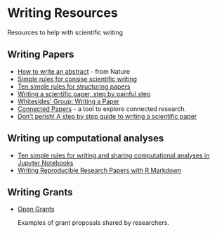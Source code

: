 # Writing Resources

Resources to help with scientific writing
## Writing Papers

* [How to write an abstract](https://cbs.umn.edu/sites/cbs.umn.edu/files/public/downloads/Annotated_Nature_abstract.pdf) - from Nature
* [Simple rules for consise scientific writing](https://aslopubs.onlinelibrary.wiley.com/doi/full/10.1002/lol2.10165)
* [Ten simple rules for structuring papers](https://journals.plos.org/ploscompbiol/article?id=10.1371/journal.pcbi.1005619)
* [Writing a scientific paper, step by painful step](http://trophiccascades.forestry.oregonstate.edu/sites/trophic/files/Lafferty_WritingScientificPaper.pdf)
* [Whitesides' Group: Writing a Paper](https://intra.ece.ucr.edu/~rlake/Whitesides_writing_res_paper.pdf)
* [Connected Papers](https://www.connectedpapers.com/) - a tool to explore connected research.
* [Don’t perish! A step by step guide to writing a scientific paper](https://t.co/zt1lT1cXfM?amp=1)

## Writing up computational analyses

* [Ten simple rules for writing and sharing computational analyses in Jupyter Notebooks](https://journals.plos.org/ploscompbiol/article?id=10.1371/journal.pcbi.1007007)
* [Writing Reproducible Research Papers with R Markdown](https://github.com/resulumit/rmd_workshop)

## Writing Grants

* [Open Grants](https://www.ogrants.org/)

    Examples of grant proposals shared by researchers.

